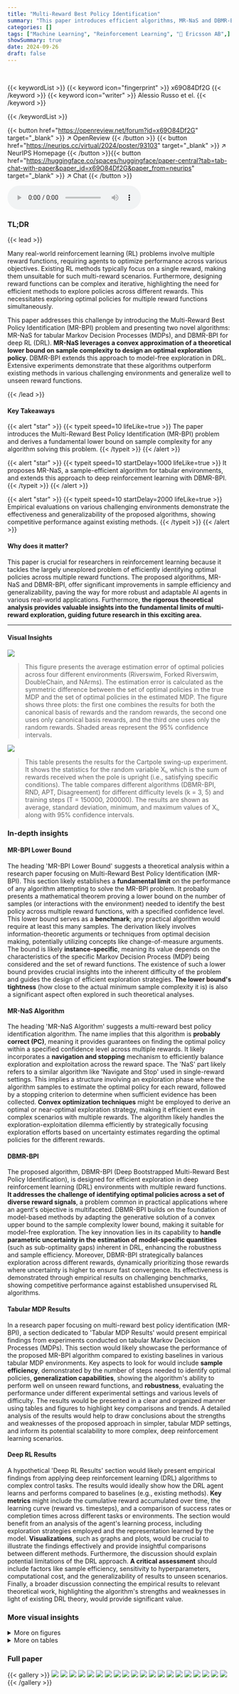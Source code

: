 ```yaml
---
title: "Multi-Reward Best Policy Identification"
summary: "This paper introduces efficient algorithms, MR-NaS and DBMR-BPI, for identifying optimal policies across multiple reward functions in reinforcement learning, achieving competitive performance with the..."
categories: []
tags: ["Machine Learning", "Reinforcement Learning", "🏢 Ericsson AB",]
showSummary: true
date: 2024-09-26
draft: false
---
```


<br>

{{< keywordList >}}
{{< keyword icon="fingerprint" >}} x69O84Df2G {{< /keyword >}}
{{< keyword icon="writer" >}} Alessio Russo et el. {{< /keyword >}}
 
{{< /keywordList >}}

{{< button href="https://openreview.net/forum?id=x69O84Df2G" target="_blank" >}}
↗ OpenReview
{{< /button >}}
{{< button href="https://neurips.cc/virtual/2024/poster/93103" target="_blank" >}}
↗ NeurIPS Homepage
{{< /button >}}{{< button href="https://huggingface.co/spaces/huggingface/paper-central?tab=tab-chat-with-paper&paper_id=x69O84Df2G&paper_from=neurips" target="_blank" >}}
↗ Chat
{{< /button >}}



<audio controls>
    <source src="https://ai-paper-reviewer.com/x69O84Df2G/podcast.wav" type="audio/wav">
    Your browser does not support the audio element.
</audio>


### TL;DR


{{< lead >}}

Many real-world reinforcement learning (RL) problems involve multiple reward functions, requiring agents to optimize performance across various objectives.  Existing RL methods typically focus on a single reward, making them unsuitable for such multi-reward scenarios.  Furthermore, designing reward functions can be complex and iterative, highlighting the need for efficient methods to explore policies across different rewards. This necessitates exploring optimal policies for multiple reward functions simultaneously. 

This paper addresses this challenge by introducing the Multi-Reward Best Policy Identification (MR-BPI) problem and presenting two novel algorithms: MR-NaS for tabular Markov Decision Processes (MDPs), and DBMR-BPI for deep RL (DRL). **MR-NaS leverages a convex approximation of a theoretical lower bound on sample complexity to design an optimal exploration policy.**  DBMR-BPI extends this approach to model-free exploration in DRL.  Extensive experiments demonstrate that these algorithms outperform existing methods in various challenging environments and generalize well to unseen reward functions.

{{< /lead >}}


#### Key Takeaways

{{< alert "star" >}}
{{< typeit speed=10 lifeLike=true >}} The paper introduces the Multi-Reward Best Policy Identification (MR-BPI) problem and derives a fundamental lower bound on sample complexity for any algorithm solving this problem. {{< /typeit >}}
{{< /alert >}}

{{< alert "star" >}}
{{< typeit speed=10 startDelay=1000 lifeLike=true >}} It proposes MR-NaS, a sample-efficient algorithm for tabular environments, and extends this approach to deep reinforcement learning with DBMR-BPI. {{< /typeit >}}
{{< /alert >}}

{{< alert "star" >}}
{{< typeit speed=10 startDelay=2000 lifeLike=true >}} Empirical evaluations on various challenging environments demonstrate the effectiveness and generalizability of the proposed algorithms, showing competitive performance against existing methods. {{< /typeit >}}
{{< /alert >}}

#### Why does it matter?
This paper is crucial for researchers in reinforcement learning because it tackles the largely unexplored problem of efficiently identifying optimal policies across multiple reward functions.  The proposed algorithms, MR-NaS and DBMR-BPI, offer significant improvements in sample efficiency and generalizability, paving the way for more robust and adaptable AI agents in various real-world applications.  Furthermore, **the rigorous theoretical analysis provides valuable insights into the fundamental limits of multi-reward exploration, guiding future research in this exciting area.**

------
#### Visual Insights



![](https://ai-paper-reviewer.com/x69O84Df2G/figures_6_1.jpg)

> This figure presents the average estimation error of optimal policies across four different environments (Riverswim, Forked Riverswim, DoubleChain, and NArms). The estimation error is calculated as the symmetric difference between the set of optimal policies in the true MDP and the set of optimal policies in the estimated MDP. The figure shows three plots: the first one combines the results for both the canonical basis of rewards and the random rewards, the second one uses only canonical basis rewards, and the third one uses only the random rewards. Shaded areas represent the 95% confidence intervals.





![](https://ai-paper-reviewer.com/x69O84Df2G/tables_7_1.jpg)

> This table presents the results for the Cartpole swing-up experiment. It shows the statistics for the random variable Xᵢ, which is the sum of rewards received when the pole is upright (i.e., satisfying specific conditions). The table compares different algorithms (DBMR-BPI, RND, APT, Disagreement) for different difficulty levels (k = 3, 5) and training steps (T = 150000, 200000).  The results are shown as average, standard deviation, minimum, and maximum values of Xᵢ, along with 95% confidence intervals.





### In-depth insights


#### MR-BPI Lower Bound
The heading 'MR-BPI Lower Bound' suggests a theoretical analysis within a research paper focusing on Multi-Reward Best Policy Identification (MR-BPI).  This section likely establishes a **fundamental limit** on the performance of any algorithm attempting to solve the MR-BPI problem. It probably presents a mathematical theorem proving a lower bound on the number of samples (or interactions with the environment) needed to identify the best policy across multiple reward functions, with a specified confidence level. This lower bound serves as a **benchmark**; any practical algorithm would require at least this many samples.  The derivation likely involves information-theoretic arguments or techniques from optimal decision making, potentially utilizing concepts like change-of-measure arguments. The bound is likely **instance-specific**, meaning its value depends on the characteristics of the specific Markov Decision Process (MDP) being considered and the set of reward functions.  The existence of such a lower bound provides crucial insights into the inherent difficulty of the problem and guides the design of efficient exploration strategies. **The lower bound's tightness** (how close to the actual minimum sample complexity it is) is also a significant aspect often explored in such theoretical analyses.

#### MR-NaS Algorithm
The heading 'MR-NaS Algorithm' suggests a multi-reward best policy identification algorithm.  The name implies that this algorithm is **probably correct (PC)**, meaning it provides guarantees on finding the optimal policy within a specified confidence level across multiple rewards.  It likely incorporates a **navigation and stopping** mechanism to efficiently balance exploration and exploitation across the reward space. The 'NaS' part likely refers to a similar algorithm like 'Navigate and Stop' used in single-reward settings. This implies a structure involving an exploration phase where the algorithm samples to estimate the optimal policy for each reward, followed by a stopping criterion to determine when sufficient evidence has been collected. **Convex optimization techniques** might be employed to derive an optimal or near-optimal exploration strategy, making it efficient even in complex scenarios with multiple rewards.  The algorithm likely handles the exploration-exploitation dilemma efficiently by strategically focusing exploration efforts based on uncertainty estimates regarding the optimal policies for the different rewards.

#### DBMR-BPI
The proposed algorithm, DBMR-BPI (Deep Bootstrapped Multi-Reward Best Policy Identification), is designed for efficient exploration in deep reinforcement learning (DRL) environments with multiple reward functions.  **It addresses the challenge of identifying optimal policies across a set of diverse reward signals**, a problem common in practical applications where an agent's objective is multifaceted.  DBMR-BPI builds on the foundation of model-based methods by adapting the generative solution of a convex upper bound to the sample complexity lower bound,  making it suitable for model-free exploration.  The key innovation lies in its capability to **handle parametric uncertainty in the estimation of model-specific quantities** (such as sub-optimality gaps) inherent in DRL, enhancing the robustness and sample efficiency.  Moreover, DBMR-BPI strategically balances exploration across different rewards, dynamically prioritizing those rewards where uncertainty is higher to ensure fast convergence.  Its effectiveness is demonstrated through empirical results on challenging benchmarks, showing competitive performance against established unsupervised RL algorithms.

#### Tabular MDP Results
In a research paper focusing on multi-reward best policy identification (MR-BPI), a section dedicated to 'Tabular MDP Results' would present empirical findings from experiments conducted on tabular Markov Decision Processes (MDPs).  This section would likely showcase the performance of the proposed MR-BPI algorithm compared to existing baselines in various tabular MDP environments. Key aspects to look for would include **sample efficiency**, demonstrated by the number of steps needed to identify optimal policies, **generalization capabilities**, showing the algorithm's ability to perform well on unseen reward functions, and **robustness**, evaluating the performance under different experimental settings and various levels of difficulty.  The results would be presented in a clear and organized manner using tables and figures to highlight key comparisons and trends.  A detailed analysis of the results would help to draw conclusions about the strengths and weaknesses of the proposed approach in simpler, tabular MDP settings, and inform its potential scalability to more complex, deep reinforcement learning scenarios.

#### Deep RL Results
A hypothetical 'Deep RL Results' section would likely present empirical findings from applying deep reinforcement learning (DRL) algorithms to complex control tasks.  The results would ideally show how the DRL agent learns and performs compared to baselines (e.g., existing methods). **Key metrics** might include the cumulative reward accumulated over time, the learning curve (reward vs. timesteps), and a comparison of success rates or completion times across different tasks or environments. The section would benefit from an analysis of the agent's learning process, including exploration strategies employed and the representation learned by the model. **Visualizations**, such as graphs and plots, would be crucial to illustrate the findings effectively and provide insightful comparisons between different methods. Furthermore, the discussion should explain potential limitations of the DRL approach.  **A critical assessment** should include factors like sample efficiency, sensitivity to hyperparameters, computational cost, and the generalizability of results to unseen scenarios. Finally, a broader discussion connecting the empirical results to relevant theoretical work, highlighting the algorithm's strengths and weaknesses in light of existing DRL theory, would provide significant value.


### More visual insights

<details>
<summary>More on figures
</summary>


![](https://ai-paper-reviewer.com/x69O84Df2G/figures_30_1.jpg)

> This figure shows a simple Markov Decision Process (MDP) with two states and two actions, along with a plot illustrating the minimum sub-optimality gap.  The MDP is represented as a graph, where each edge shows an action, its transition probability, and the reward received. The reward function depends on a parameter θ (theta), and its minimum sub-optimality gap demonstrates the non-convexity and discontinuity issues in the multi-reward best policy identification problem.


![](https://ai-paper-reviewer.com/x69O84Df2G/figures_48_1.jpg)

> This figure shows a diagram of the Forked Riverswim environment.  It's a variation of the standard Riverswim environment, designed to be more challenging for exploration algorithms. Unlike the linear chain of states in the standard Riverswim, the Forked Riverswim has branching paths. The agent starts in state s0 and can move left (upstream), or right (downstream) in the main chain or choose to move to a different path at intermediate stages.  The tuple (a,p) associated with each transition indicates that action a is taken with probability p. This environment increases the sample complexity and tests an agent's ability to generalize across different paths within the environment.


![](https://ai-paper-reviewer.com/x69O84Df2G/figures_49_1.jpg)

> The Forked Riverswim environment is a variation of the traditional Riverswim environment, designed to test more complex exploration strategies. In this variant, the state space branches into multiple paths, resembling a river that forks. At intermediate states the agent can switch between the forks, while the end states are not connected. This variant requires the agent to make more sophisticated decisions to explore the environment. This setup increases the sample complexity and challenges the agent's ability to generalize across different paths within the environment.


![](https://ai-paper-reviewer.com/x69O84Df2G/figures_49_2.jpg)

> The figure shows a diagram of the Double Chain environment, a reinforcement learning benchmark.  It consists of two separate chains of states, unlike the Forked Riverswim environment.  The agent cannot transition between the chains, and intermediate states are transient. Each state has two actions:  one moving towards the end of the chain (probability p) and one moving towards the start of the chain (probability 1-p). The figure visually represents the states as nodes and the actions and transition probabilities as labeled edges.


![](https://ai-paper-reviewer.com/x69O84Df2G/figures_50_1.jpg)

> This figure depicts the NArms environment, a simplified version of the 6Arms environment.  The environment is a Markov Decision Process (MDP) with n+1 states. The agent starts in state s0 and chooses one of n actions (arms) a0,...,an-1. Each action transitions the agent to state si with probability pi, where pi is defined by a parameter p0.  The figure shows the state transition probabilities, indicating the action and its corresponding transition probability. The probability of remaining in state s0 is 1 - p0/(i+1) except for action a0, where it's 0. This environment challenges the agent's exploration capabilities due to unequal transition probabilities for each action.


![](https://ai-paper-reviewer.com/x69O84Df2G/figures_51_1.jpg)

> This figure shows the policy estimation error for four different environments (Riverswim, Forked Riverswim, DoubleChain, NArms) using four different algorithms (MR-NaS, RF-UCRL, ID3AL, MR-PSRL). The error is calculated as the symmetric difference between the set of optimal policies in the true MDP and the set of optimal policies in the estimated MDP. Three plots are provided, each showing the error over different reward sets. The first combines the canonical basis rewards and random rewards, while the second and third show results for the canonical and random rewards alone, respectively.


![](https://ai-paper-reviewer.com/x69O84Df2G/figures_53_1.jpg)

> The figure displays the average estimation error of optimal policies for three different reward settings.  The error is calculated as the symmetric difference between the sets of optimal policies in the true MDP and the estimated MDP. The three plots show the error for: (1) both the canonical basis of rewards and randomly generated rewards, (2) only the canonical basis, and (3) only the randomly generated rewards.  Each plot shows results for four environments: Riverswim, Forked Riverswim, DoubleChain, and NArms. The shaded areas represent the 95% confidence intervals, indicating uncertainty in the average error.


![](https://ai-paper-reviewer.com/x69O84Df2G/figures_54_1.jpg)

> This figure displays the average deviation in visitation time across different states for four different environments (Riverswim, Forked Riverswim, DoubleChain, and NArms).  The deviation, Avisit,t,  is calculated as the difference between the maximum and minimum times that the algorithm has visited any state up to time t.  It measures how much the algorithm favors some states over others during exploration. Smaller values indicate more uniform exploration across the state space.


![](https://ai-paper-reviewer.com/x69O84Df2G/figures_54_2.jpg)

> This figure compares four different reinforcement learning algorithms (MR-NaS, RF-UCRL, ID3AL, and MR-PSRL) across four different environments (Riverswim, Forked Riverswim, DoubleChain, and NArms).  The top row shows the average number of times the least visited state-action pair was visited over time, illustrating the exploration behavior of each algorithm. The bottom row displays the normalized entropy of the number of state-action visits over time, providing a measure of how evenly each algorithm explores the state-action space. The plots show how the different algorithms explore different aspects of the environments and the trade-off between exploration and exploitation.


![](https://ai-paper-reviewer.com/x69O84Df2G/figures_54_3.jpg)

> The Cartpole swing-up problem involves balancing a pole attached to a cart on a frictionless track.  The cart's position is controlled by applying force, and the goal is to swing the pole up from a hanging position and maintain its balance. This is a challenging reinforcement learning problem due to the sparsity of the reward signal (reward is only obtained when the pole is balanced), and the penalty for movement. The figure illustrates the setup, showing the cart, pole, angle (θ), angular velocity (θ̇), and the goal position of the upright pole.


![](https://ai-paper-reviewer.com/x69O84Df2G/figures_56_1.jpg)

> This figure presents the results of policy estimation error for four different environments: Riverswim, Forked Riverswim, DoubleChain, and NArms.  Three plots are shown, each comparing the performance of four different algorithms (MR-NAS, RF-UCRL, ID3AL, and MR-PSRL) in estimating optimal policies. The first plot combines results using both the canonical basis rewards and random rewards, while the second and third plots show results using only canonical basis rewards and random rewards, respectively.


![](https://ai-paper-reviewer.com/x69O84Df2G/figures_56_2.jpg)

> The figure presents the policy estimation error over different sets of rewards and environments. It shows the average value of et,r (the symmetric difference between the set of optimal policies in the true MDP and the estimated MDP) and its 95% confidence interval. The first plot combines the results for the canonical basis of rewards and random rewards, while the other two plots consider each set separately. The results demonstrate that MR-NaS outperforms the baselines in estimating optimal policies, particularly when focusing on the canonical basis of rewards.


![](https://ai-paper-reviewer.com/x69O84Df2G/figures_57_1.jpg)

> This figure shows the policy estimation error of the Multi-Reward Navigate and Stop (MR-NaS) algorithm and three baselines (RF-UCRL, ID3AL, and MR-PSRL) across four different environments (Riverswim, Forked Riverswim, DoubleChain, and NArms). The error is calculated as the symmetric difference between the set of optimal policies in the true MDP and the estimated MDP. Three plots are shown, corresponding to (1) combining the results for canonical and random rewards, (2) using only canonical rewards, and (3) only using random rewards.  The figure displays the mean and 95% confidence intervals for each algorithm across 100 seeds.


![](https://ai-paper-reviewer.com/x69O84Df2G/figures_57_2.jpg)

> This figure shows the average estimation error for four different environments (Riverswim, Forked Riverswim, DoubleChain, and NArms) across four different algorithms (MR-NAS, RF-UCRL, ID3AL, and MR-PSRL).  The x-axis represents the number of steps taken. The y-axis represents the average estimation error, showing how frequently the algorithms incorrectly identified the optimal policy.  Shaded regions denote 95% confidence intervals based on 100 independent simulation runs. This illustrates the relative performance of the algorithms in terms of accurately identifying the best policy for a given reward function, with MR-NaS generally showing superior performance.


![](https://ai-paper-reviewer.com/x69O84Df2G/figures_59_1.jpg)

> This figure displays the average estimation error of the optimal policies over time steps for four different environments (Riverswim, Forked Riverswim, DoubleChain, and NArms) and four different algorithms (MR-NaS, RF-UCRL, ID3AL, and MR-PSRL).  The shaded region represents the 95% confidence interval calculated from 100 independent runs. Each plot shows the average estimation error for each algorithm across the various time steps in the corresponding environment. The x-axis denotes the number of steps performed by the algorithms, and the y-axis shows the average estimation error. The different colours and lines denote different algorithms.


![](https://ai-paper-reviewer.com/x69O84Df2G/figures_60_1.jpg)

> This figure shows the estimation error of optimal policies for different reward sets and algorithms. The plots show the average value of et,r, which represents the symmetric difference between the optimal policy sets of the true MDP and the estimated MDP at time t, for a given reward r, along with 95% confidence intervals. The figure includes three subplots showing results for the canonical basis, the random rewards and a combination of both. This helps evaluate the algorithms' performance in various scenarios.


![](https://ai-paper-reviewer.com/x69O84Df2G/figures_61_1.jpg)

> The figure displays the average estimation error for the optimal policies across various hard exploration tabular environments. The error is calculated as the symmetric difference between the set of optimal policies in the true MDP and the set of optimal policies in the estimated MDP.  The figure compares the performance of MR-NAS against three baselines (RF-UCRL, ID3AL, and MR-PSRL) across three different reward allocation scenarios: 1) Canonical basis rewards combined with random rewards; 2) canonical basis rewards only; and 3) random rewards only. The results show the average estimation error, as well as 95% confidence intervals, over 100 seeds, for a specified number of steps.


![](https://ai-paper-reviewer.com/x69O84Df2G/figures_62_1.jpg)

> This figure displays the average estimation error of optimal policies across four different environments (Riverswim, Forked Riverswim, DoubleChain, and NArms) and four different algorithms (MR-NaS, RF-UCRL, ID3AL, and MR-PSRL).  The error is calculated as the symmetric difference between the set of optimal policies in the true MDP and the estimated MDP.  The shaded areas represent 95% confidence intervals, based on 100 independent runs. The figure shows the error over time (number of steps).


![](https://ai-paper-reviewer.com/x69O84Df2G/figures_62_2.jpg)

> This figure displays the average estimation error of the optimal policies over time steps for four different environments: Riverswim, Forked Riverswim, DoubleChain, and NArms.  The error is calculated as the symmetric difference between the set of optimal policies in the true MDP and the set of optimal policies in the estimated MDP.  The shaded area shows the 95% confidence intervals based on 100 independent runs of each algorithm for each environment.  The plot shows the algorithms' progress in accurately identifying the optimal policies. Note that the reward r is a random variable.


![](https://ai-paper-reviewer.com/x69O84Df2G/figures_63_1.jpg)

> The figure shows a diagram of a downlink link adaptation system. It shows multiple UEs transmitting data to an eNB (evolved NodeB) via a wireless link. The RL agent at the eNB receives CQI (Channel Quality Indicator) feedback and ACK/NACK (Acknowledgement/Negative Acknowledgement) indicating successful/failed data transmissions from the UEs.  Based on the received feedback, the RL agent dynamically adjusts the MCS (Modulation and Coding Scheme) for transmission. The MCS determines the transmission rate and reliability, thus balancing throughput, spectral efficiency, and reliability.


![](https://ai-paper-reviewer.com/x69O84Df2G/figures_65_1.jpg)

> This figure presents the average estimation error for four different environments (Riverswim, Forked Riverswim, DoubleChain, and NArms) across four different algorithms (MR-NaS, RF-UCRL, ID3AL, and MR-PSRL). The estimation error is calculated over T time steps and considers a random reward r.  Shaded regions represent 95% confidence intervals across 100 independent experimental runs. The figure shows the performance of MR-NaS compared to other baseline methods across various environments.


![](https://ai-paper-reviewer.com/x69O84Df2G/figures_66_1.jpg)

> This figure shows the estimation error of the optimal policies for four different environments: Riverswim, Forked Riverswim, DoubleChain, and NArms. The estimation error is calculated as the symmetric difference between the set of optimal policies in the true MDP and the set of optimal policies in the estimated MDP. The figure shows three different plots, one for each of the three sets of rewards used in the experiments: canonical rewards, random rewards, and a combination of both.


![](https://ai-paper-reviewer.com/x69O84Df2G/figures_66_2.jpg)

> This figure displays the average estimation error over a series of time steps (t) for four different hard-exploration tabular environments: Riverswim, Forked Riverswim, DoubleChain, and NArms.  The error is calculated for each environment using four different algorithms: MR-NaS, RF-UCRL, ID3AL, and MR-PSRL. The shaded area represents the 95% confidence interval, calculated from 100 independent runs, making the results statistically robust. Each plot shows how the estimation error decreases as the number of steps increases, indicating the convergence of the algorithms.  The comparison allows for evaluation of the relative efficiency of each algorithm in identifying optimal policies across the different environments.


![](https://ai-paper-reviewer.com/x69O84Df2G/figures_66_3.jpg)

> This figure shows the average estimation error of optimal policies over time steps for four different environments: Riverswim, Forked Riverswim, DoubleChain, and NArms.  The error is calculated as the symmetric difference between the set of optimal policies in the true MDP and the estimated MDP.  The shaded area represents the 95% confidence interval based on 100 independent simulation runs.  The figure helps illustrate how the different algorithms perform in identifying optimal policies across different environments, highlighting the speed and accuracy of convergence.


</details>




<details>
<summary>More on tables
</summary>


![](https://ai-paper-reviewer.com/x69O84Df2G/tables_7_2.jpg)
> The table presents the results for two difficulty levels (k=3,5) and various training steps (T=150000, 200000).  The random variable Xᵢ represents the sum of positive rewards accumulated by the agent up to time T. For each reward in the set Rbase (base rewards), the table shows the mean, standard deviation, median, maximum, and minimum values of Xᵢ, averaged across 30 independent seeds.  Statistically significant results are highlighted in bold.

![](https://ai-paper-reviewer.com/x69O84Df2G/tables_8_1.jpg)
> This table presents the performance of different algorithms (DBMR-BPI, RND, APT, Disagreement) on the DeepSea environment for different sizes of the grid (N=20 and N=30).  For each algorithm, the table shows the average reward collected (E[AvgR({Xi})], E[AvgRnd({Xi})]), standard deviation (E[stdr({Xi})], E[stdRnd({Xi})]), median (E[medR({Xi})], E[medRnd({Xi})]), maximum (E[maxR({Xi})], E[maxRnd({Xi})]), minimum (E[minR({Xi})], E[minRnd({Xi})]) and number of cells in the last row of the grid that have not been visited by the algorithm at the end of the experiment (E[∑₁₁ xᵢ=0]).  The results are for both the base rewards (R) and random unseen rewards (Rrnd) and are averaged over 30 seeds.  Statistically significant results are bolded and the 95% confidence interval is reported in parentheses.

![](https://ai-paper-reviewer.com/x69O84Df2G/tables_34_1.jpg)
> This table presents the numerical results for the Cartpole swing-up problem.  The results are averaged over 30 seeds, and the 95% confidence intervals are shown in parentheses. The table shows the average (E[Avg]), standard deviation (E[std]), median (E[med]), minimum (E[min]), and maximum (E[max]) values for the random variable Xᵢ, which represents the sum of rewards received when the pole is upright, across multiple rewards.  The results are shown for both the base rewards (R) and randomly generated rewards (Rrnd). Statistically significant results are highlighted in bold.

![](https://ai-paper-reviewer.com/x69O84Df2G/tables_55_1.jpg)
> This table presents the results for the Cartpole swing-up task, comparing the performance of different algorithms (DBMR-BPI, RND, APT, and Disagreement) across two difficulty levels (k=3 and k=5).  The values represent statistics for the random variable Xi, which is the sum of rewards received when the pole is upright (or above a certain threshold).  The table shows the average (AvgR), median (medR), standard deviation (stdR), maximum (maxR), and minimum (minR) values of Xi, along with 95% confidence intervals.  The results highlight the relative performance of DBMR-BPI in accumulating positive rewards compared to the other methods.

![](https://ai-paper-reviewer.com/x69O84Df2G/tables_57_1.jpg)
> This table presents the results of the Cartpole swing-up experiment for different difficulty levels (k=3 and k=5) and training steps (T=150000 and T=200000).  The results are averaged over 30 seeds.  The key metric is Xᵢ, representing the sum of positive rewards (rᵢ(sₜ, aₜ)) received up to time T, where rᵢ is drawn from the set of random rewards Rrnd (not used during training).  The table shows statistical measures (mean, median, standard deviation, maximum, and minimum) for Xᵢ, highlighting statistically significant differences using bold font and confidence intervals in parentheses.

![](https://ai-paper-reviewer.com/x69O84Df2G/tables_58_1.jpg)
> This table lists the hyperparameters used for each of the algorithms evaluated in the paper.  The hyperparameters are divided into categories by algorithm (DBMR-BPI, APT, Disagreement, RND) and then lists the specific value assigned to each parameter within each algorithm.  Note that all algorithms used a batch size of 128.

![](https://ai-paper-reviewer.com/x69O84Df2G/tables_60_1.jpg)
> This table presents the statistical results for the DeepSea environment, focusing on the random variable Xᵢ, which represents the sum of rewards obtained for the i-th reward in a specific instance.  The results are averaged across 30 seeds, with values multiplied by 100 and rounded to the first digit.  95% confidence intervals are included in parentheses.  The table includes statistics such as the median, geometric mean, standard deviation, maximum, minimum, and the sum of instances where Xᵢ equals zero. These metrics provide insights into the performance of various algorithms across different rewards in the DeepSea environment.

![](https://ai-paper-reviewer.com/x69O84Df2G/tables_61_1.jpg)
> This table presents the results for the Cartpole swing-up problem, focusing on the random rewards.  The random variable Xᵢ represents the sum of positive rewards collected by the agent during each episode.  The table shows the average, standard deviation, median, maximum, and minimum values of Xᵢ for different algorithms (DBMR-BPI, RND, APT, Disagreement) and difficulty levels (k=3 and k=5).  Statistically significant results are highlighted.

![](https://ai-paper-reviewer.com/x69O84Df2G/tables_63_1.jpg)
> This table lists the hyperparameters used for each algorithm in the Deep Reinforcement Learning experiments.  It shows the values used for DBMR-BPI, APT, Disagreement, and RND, including parameters such as ensemble size, network architecture, learning rates, exploration parameters, and buffer size.  The consistent batch size of 128 is also noted.

![](https://ai-paper-reviewer.com/x69O84Df2G/tables_67_1.jpg)
> This table lists the hyperparameters used for each of the algorithms in the experiments: DBMR-BPI, APT, Disagreement, and RND.  It shows the values used for parameters such as ensemble size, network architecture, learning rates, and other algorithm-specific settings. The batch size was consistently set to 128 across all algorithms.

![](https://ai-paper-reviewer.com/x69O84Df2G/tables_68_1.jpg)
> This table presents the numerical results for the Cartpole swing-up problem, comparing the performance of DBMR-BPI against several baselines.  The results show the average, standard deviation, minimum, and maximum of the random variable X₁, which is the sum of rewards received when the pole is upright from time step 1 to T.  The table is divided into sections for different difficulty levels (k) and training steps (T), with both base and randomly generated rewards.

![](https://ai-paper-reviewer.com/x69O84Df2G/tables_69_1.jpg)
> This table lists the hyperparameters used for each of the algorithms evaluated in the paper.  It includes the values for DBMR-BPI (Deep Bootstrapped Multi-Reward BPI), RND (Random Network Distillation), APT (Auxiliary Prediction Target), and Disagreement.  The hyperparameters control various aspects of each algorithm's learning process, such as network architecture, learning rates, and exploration strategies. The consistent batch size of 128 is also noted.

![](https://ai-paper-reviewer.com/x69O84Df2G/tables_69_2.jpg)
> This table lists the hyperparameters used for the different algorithms in the Deep Reinforcement Learning experiments.  It includes details for DBMR-BPI, RND, APT, and Disagreement algorithms.  The table shows the values for parameters such as network architecture (Nensemble, Ndbmrbpi, Ndqn, Ntrunk, Ndisag, Nrnd, NF, NB), learning rates (α, αr, αμ, lapt, Arnd), exploration parameters (Puniform, Pmask), and the size of the replay buffer (C). A batch size of 128 was used consistently across all algorithms.

![](https://ai-paper-reviewer.com/x69O84Df2G/tables_70_1.jpg)
> This table presents the hyperparameters used for all the algorithms in the experiments.  It shows the values used for DBMR-BPI, RND, APT, and Disagreement,  including specifics like ensemble size, network layer sizes, learning rates, and other algorithm-specific parameters.  A batch size of 128 was consistently used across all algorithms.

![](https://ai-paper-reviewer.com/x69O84Df2G/tables_70_2.jpg)
> This table lists the hyperparameters used for all algorithms in the experiments.  The table includes values for DBMR-BPI, RND, APT, and Disagreement, showing the specific values set for various parameters such as ensemble size, network architecture, learning rates, exploration parameters, and more.

![](https://ai-paper-reviewer.com/x69O84Df2G/tables_70_3.jpg)
> This table lists the hyperparameters and their values used for the different algorithms evaluated in the paper.  It includes details for DBMR-BPI, RND, APT, and Disagreement, specifying values for parameters such as network architecture, learning rates, exploration factors, and other algorithm-specific settings.  The consistent batch size of 128 is also noted.

</details>




### Full paper

{{< gallery >}}
<img src="https://ai-paper-reviewer.com/x69O84Df2G/1.png" class="grid-w50 md:grid-w33 xl:grid-w25" />
<img src="https://ai-paper-reviewer.com/x69O84Df2G/2.png" class="grid-w50 md:grid-w33 xl:grid-w25" />
<img src="https://ai-paper-reviewer.com/x69O84Df2G/3.png" class="grid-w50 md:grid-w33 xl:grid-w25" />
<img src="https://ai-paper-reviewer.com/x69O84Df2G/4.png" class="grid-w50 md:grid-w33 xl:grid-w25" />
<img src="https://ai-paper-reviewer.com/x69O84Df2G/5.png" class="grid-w50 md:grid-w33 xl:grid-w25" />
<img src="https://ai-paper-reviewer.com/x69O84Df2G/6.png" class="grid-w50 md:grid-w33 xl:grid-w25" />
<img src="https://ai-paper-reviewer.com/x69O84Df2G/7.png" class="grid-w50 md:grid-w33 xl:grid-w25" />
<img src="https://ai-paper-reviewer.com/x69O84Df2G/8.png" class="grid-w50 md:grid-w33 xl:grid-w25" />
<img src="https://ai-paper-reviewer.com/x69O84Df2G/9.png" class="grid-w50 md:grid-w33 xl:grid-w25" />
<img src="https://ai-paper-reviewer.com/x69O84Df2G/10.png" class="grid-w50 md:grid-w33 xl:grid-w25" />
<img src="https://ai-paper-reviewer.com/x69O84Df2G/11.png" class="grid-w50 md:grid-w33 xl:grid-w25" />
<img src="https://ai-paper-reviewer.com/x69O84Df2G/12.png" class="grid-w50 md:grid-w33 xl:grid-w25" />
<img src="https://ai-paper-reviewer.com/x69O84Df2G/13.png" class="grid-w50 md:grid-w33 xl:grid-w25" />
<img src="https://ai-paper-reviewer.com/x69O84Df2G/14.png" class="grid-w50 md:grid-w33 xl:grid-w25" />
<img src="https://ai-paper-reviewer.com/x69O84Df2G/15.png" class="grid-w50 md:grid-w33 xl:grid-w25" />
<img src="https://ai-paper-reviewer.com/x69O84Df2G/16.png" class="grid-w50 md:grid-w33 xl:grid-w25" />
<img src="https://ai-paper-reviewer.com/x69O84Df2G/17.png" class="grid-w50 md:grid-w33 xl:grid-w25" />
<img src="https://ai-paper-reviewer.com/x69O84Df2G/18.png" class="grid-w50 md:grid-w33 xl:grid-w25" />
<img src="https://ai-paper-reviewer.com/x69O84Df2G/19.png" class="grid-w50 md:grid-w33 xl:grid-w25" />
<img src="https://ai-paper-reviewer.com/x69O84Df2G/20.png" class="grid-w50 md:grid-w33 xl:grid-w25" />
{{< /gallery >}}